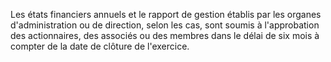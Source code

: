 Les états financiers annuels et le rapport de gestion établis par les organes d'administration ou de direction, selon
les cas, sont soumis à l'approbation des actionnaires, des associés ou des membres dans le délai de six mois à
compter de la date de clôture de l'exercice.